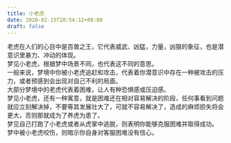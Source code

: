 ```yaml
---
title: 小老虎
date: 2020-02-15T20:54:12+08:00
draft: false
---
```


老虎在人们的心目中是百兽之王，它代表威武、凶猛，力量，凶狠的象征，也是潜意识里暴力、冲动的体现。<br>
梦见小老虎，根据梦中场景不同，也代表这不同的意思。<br>
一般来说，梦境中你被小老虎追赶和攻击，代表着你潜意识中存在一种被攻击的压力，或者预感到会出现对自己不利的局面。<br>
大部分梦境中的老虎代表着困难，让人有种恐惧感或压迫感。<br>
梦见小老虎，还有一种寓意，就是困难还在相对容易解决的阶段，任何事看到问题就应立刻解决掉，不要等其发展壮大了，可就不容易解决了，造成的麻烦损失将会更大，否则那就成为了养虎为患了。<br>
梦见自己打跑了小老虎或者从虎掌中逃脱，则表明你能够克服困难并取得成功。<br>
梦中被小老虎咬伤，则暗示你自身对客服困难没有信心。<br>
